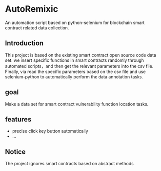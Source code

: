 # AutoRemixic
An automation script based on python-selenium for blockchain smart contract related data collection.

## Introduction
This project is based on the existing smart contract open source code data set. 
we insert specific functions in smart contracts randomly through automated scripts，and then get the relevant parameters into the csv file. Finally, via read the specific parameters based on the csv file and use selenium-python to automatically perform the data annotation tasks.

## goal
Make a data set for smart contract vulnerability function location tasks.

## features
+ precise click key button automatically
+ ...

## Notice
The project ignores smart contracts based on abstract methods

